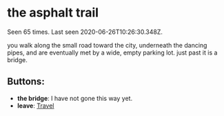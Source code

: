 # the asphalt trail

Seen 65 times. Last seen 2020-06-26T10:26:30.348Z.

you walk along the small road toward the city, underneath the dancing pipes, and are eventually met by a wide, empty parking lot. just past it is a bridge.

## Buttons:

- **the bridge**: I have not gone this way yet.
- **leave**: [Travel](Travel-travel.md)